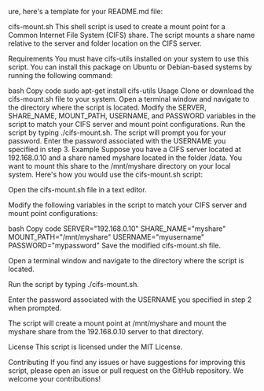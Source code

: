 ure, here's a template for your README.md file:

cifs-mount.sh
This shell script is used to create a mount point for a Common Internet File System (CIFS) share. The script mounts a share name relative to the server and folder location on the CIFS server.

Requirements
You must have cifs-utils installed on your system to use this script. You can install this package on Ubuntu or Debian-based systems by running the following command:

bash
Copy code
sudo apt-get install cifs-utils
Usage
Clone or download the cifs-mount.sh file to your system.
Open a terminal window and navigate to the directory where the script is located.
Modify the SERVER, SHARE_NAME, MOUNT_PATH, USERNAME, and PASSWORD variables in the script to match your CIFS server and mount point configurations.
Run the script by typing ./cifs-mount.sh.
The script will prompt you for your password. Enter the password associated with the USERNAME you specified in step 3.
Example
Suppose you have a CIFS server located at 192.168.0.10 and a share named myshare located in the folder /data. You want to mount this share to the /mnt/myshare directory on your local system. Here's how you would use the cifs-mount.sh script:

Open the cifs-mount.sh file in a text editor.

Modify the following variables in the script to match your CIFS server and mount point configurations:

bash
Copy code
SERVER="192.168.0.10"
SHARE_NAME="myshare"
MOUNT_PATH="/mnt/myshare"
USERNAME="myusername"
PASSWORD="mypassword"
Save the modified cifs-mount.sh file.

Open a terminal window and navigate to the directory where the script is located.

Run the script by typing ./cifs-mount.sh.

Enter the password associated with the USERNAME you specified in step 2 when prompted.

The script will create a mount point at /mnt/myshare and mount the myshare share from the 192.168.0.10 server to that directory.

License
This script is licensed under the MIT License.

Contributing
If you find any issues or have suggestions for improving this script, please open an issue or pull request on the GitHub repository. We welcome your contributions!
